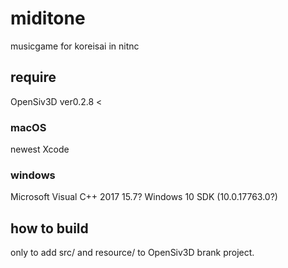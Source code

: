 # miditone
musicgame for koreisai in nitnc

## require
OpenSiv3D ver0.2.8 <

### macOS
newest Xcode 

### windows
Microsoft Visual C++ 2017 15.7?
Windows 10 SDK (10.0.17763.0?)

## how to build
only to add src/ and resource/ to OpenSiv3D brank project.
